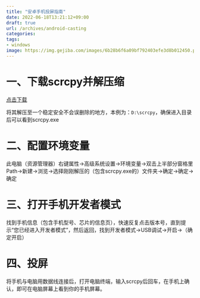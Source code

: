 ```yaml
---
title: "安卓手机投屏指南"
date: 2022-06-18T13:21:12+09:00
draft: true
url: /archives/android-casting
categories: 
tags: 
- windows
image: https://img.gejiba.com/images/6b28b6f6a09bf792403efe3d8b012450.png
---
```


# 一、下载scrcpy并解压缩

[点击下载](https://hub.fastgit.xyz/Genymobile/scrcpy/releases/download/v1.24/scrcpy-win64-v1.24.zip)

将其解压至一个稳定安全不会误删除的地方，本例为：```D:\scrcpy```，确保进入目录后可以看到scrcpy.exe

# 二、配置环境变量

此电脑（资源管理器）右键属性→高级系统设置→环境变量→双击上半部分窗格里Path→新建→浏览→选择刚刚解压的（包含scrcpy.exe的）文件夹→确定→确定→确定

# 三、打开手机开发者模式

找到手机信息（包含手机型号、芯片的信息页），快速反复点击版本号，直到提示“您已经进入开发者模式”，然后返回，找到开发者模式→USB调试→开启→（确定开启）

# 四、投屏

将手机与电脑用数据线连接后，打开电脑终端，输入scrcpy后回车，在手机上确认，即可在电脑屏幕上看到你的手机屏幕。
